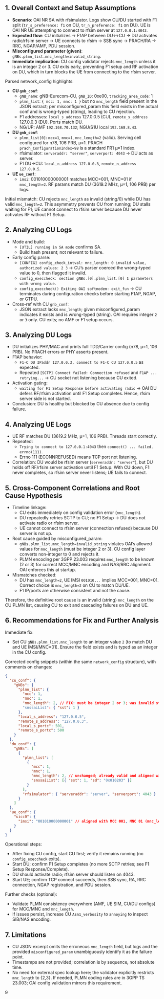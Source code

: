 ## 1. Overall Context and Setup Assumptions

- **Scenario**: OAI NR SA with rfsimulator. Logs show CU/DU started with F1 split (`tr_s_preference: f1` on CU, `tr_n_preference: f1` on DU). UE is OAI NR UE attempting to connect to rfsim server at `127.0.0.1:4043`.
- **Expected flow**: CU initializes → F1AP between DU↔CU → DU activates radio/rfsim server → UE connects to rfsim → SSB sync → PRACH/RA → RRC, NGAP/AMF, PDU session.
- **Misconfigured parameter (given)**: `gNBs.plmn_list.mnc_length=invalid_string`.
- **Immediate implication**: CU config validator rejects `mnc_length` unless it is an integer 2 or 3. CU exits early, preventing F1 setup and RF activation on DU, which in turn blocks the UE from connecting to the rfsim server.

Parsed network_config highlights:
- **CU `gnb_conf`**:
  - `gNB_name`: gNB-Eurecom-CU, `gNB_ID`: 0xe00, `tracking_area_code`: 1
  - `plmn_list`: `{ mcc: 1, mnc: 1 }` but no `mnc_length` field present in the JSON extract; per misconfigured_param this field exists in the actual conf and is wrong-typed (string), leading to CU rejection.
  - F1 addresses: `local_s_address` 127.0.0.5 (CU), `remote_s_address` 127.0.0.3 (DU). Ports match DU.
  - NG/UP: AMF `192.168.70.132`; NGU/S1U local `192.168.8.43`.
- **DU `gnb_conf`**:
  - `plmn_list[0]`: `mcc=1`, `mnc=1`, `mnc_length=2` (valid). Serving cell configured for n78, 106 PRB, µ=1. PRACH `prach_ConfigurationIndex=98` is a standard FR1 µ=1 index.
  - rfsimulator: `serveraddr: "server"`, `serverport: 4043` → DU acts as server.
  - F1 DU→CU: `local_n_address 127.0.0.3`, `remote_n_address 127.0.0.5`.
- **UE `ue_conf`**:
  - `imsi`: 001010000000001 matches MCC=001, MNC=01 if `mnc_length=2`. RF params match DU (3619.2 MHz, µ=1, 106 PRB) per logs.

Initial mismatch: CU rejects `mnc_length` as invalid (string/0) while DU has valid `mnc_length=2`. This asymmetry prevents CU from running; DU stalls waiting for F1; UE cannot connect to rfsim server because DU never activates RF without F1 Setup.

## 2. Analyzing CU Logs

- Mode and build:
  - `[UTIL] running in SA mode` confirms SA.
  - Build hash present; not relevant to failure.
- Early config parse:
  - `[CONFIG] config_check_intval: mnc_length: 0 invalid value, authorized values: 2 3` → CU’s parser coerced the wrong-typed value to 0, then flagged it invalid.
  - `config_execcheck: section gNBs.[0].plmn_list.[0] 1 parameters with wrong value`.
  - `config_execcheck() Exiting OAI softmodem: exit_fun` → CU terminates during configuration checks before starting F1AP, NGAP, or GTPU.
- Cross-ref with CU `gnb_conf`:
  - JSON extract lacks `mnc_length`; given misconfigured_param indicates it exists and is wrong-typed (string). OAI requires integer `2` or `3` only. CU exits; no AMF or F1 setup occurs.

## 3. Analyzing DU Logs

- DU initializes PHY/MAC and prints full TDD/Carrier config (n78, µ=1, 106 PRB). No PRACH errors or PHY asserts present.
- F1AP behavior:
  - `F1-C DU IPaddr 127.0.0.3, connect to F1-C CU 127.0.0.5` as expected.
  - Repeated `[SCTP] Connect failed: Connection refused` and `F1AP ... retrying...` → CU socket not listening because CU exited.
- Activation gating:
  - `waiting for F1 Setup Response before activating radio` → OAI DU defers RF/rfsim activation until F1 Setup completes. Hence, rfsim server side is not started.
- Conclusion: DU is healthy but blocked by CU absence due to config failure.

## 4. Analyzing UE Logs

- UE RF matches DU (3619.2 MHz, µ=1, 106 PRB). Threads start correctly.
- Repeated:
  - `Trying to connect to 127.0.0.1:4043` then `connect() ... failed, errno(111)`.
  - Errno 111 (ECONNREFUSED) means TCP port not listening.
- Correlation: DU would be rfsim server (`serveraddr: "server"`), but DU holds off RF/rfsim server activation until F1 Setup. With CU down, F1 never completes, so rfsim server never listens; UE fails to connect.

## 5. Cross-Component Correlations and Root Cause Hypothesis

- Timeline linkage:
  - CU exits immediately on config validation error (`mnc_length`).
  - DU repeatedly retries SCTP to CU; no F1 Setup → DU does not activate radio or rfsim server.
  - UE cannot connect to rfsim server (connection refused) because DU server is not up.
- Root cause guided by misconfigured_param:
  - `gNBs.plmn_list.mnc_length=invalid_string` violates OAI’s allowed values for `mnc_length` (must be integer 2 or 3). CU config layer converts non-integer to 0 and rejects it.
  - PLMN encoding per 3GPP 23.003 requires `mnc_length` to be known (2 or 3) for correct MCC/MNC encoding and NAS/RRC alignment. OAI enforces this at startup.
- Mismatches checked:
  - DU has `mnc_length=2`, UE IMSI `001010...` implies MCC=001, MNC=01. Correct choice is `mnc_length=2` on CU to match DU/UE.
  - F1 IP/ports are otherwise consistent and not the cause.

Therefore, the definitive root cause is an invalid (string) `mnc_length` on the CU PLMN list, causing CU to exit and cascading failures on DU and UE.

## 6. Recommendations for Fix and Further Analysis

Immediate fix:
- Set CU `gNBs.plmn_list.mnc_length` to an integer value `2` (to match DU and UE IMSI/MNC=01). Ensure the field exists and is typed as an integer in the CU config.

Corrected config snippets (within the same `network_config` structure), with comments on changes:

```json
{
  "cu_conf": {
    "gNBs": {
      "plmn_list": {
        "mcc": 1,
        "mnc": 1,
        "mnc_length": 2, // FIX: must be integer 2 or 3; was invalid string
        "snssaiList": { "sst": 1 }
      },
      "local_s_address": "127.0.0.5",
      "remote_s_address": "127.0.0.3",
      "local_s_portc": 501,
      "remote_s_portc": 500
    }
  },
  "du_conf": {
    "gNBs": [
      {
        "plmn_list": [
          {
            "mcc": 1,
            "mnc": 1,
            "mnc_length": 2, // unchanged; already valid and aligned with CU/UE
            "snssaiList": [{ "sst": 1, "sd": "0x010203" }]
          }
        ],
        "rfsimulator": { "serveraddr": "server", "serverport": 4043 }
      }
    ]
  },
  "ue_conf": {
    "uicc0": {
      "imsi": "001010000000001" // aligned with MCC 001, MNC 01 (mnc_length=2)
    }
  }
}
```

Operational steps:
- After fixing CU config, start CU first; verify it remains running (no `config_execcheck` exits).
- Start DU; confirm F1 Setup completes (no more SCTP retries; see F1 Setup Response/Complete).
- DU should activate radio; rfsim server should listen on 4043.
- Start UE; confirm TCP connect succeeds, then SSB sync, RA, RRC connection, NGAP registration, and PDU session.

Further checks (optional):
- Validate PLMN consistency everywhere (AMF, UE SIM, CU/DU configs) for MCC/MNC and `mnc_length`.
- If issues persist, increase CU `Asn1_verbosity` to `annoying` to inspect SIB/NAS encoding.

## 7. Limitations

- CU JSON excerpt omits the erroneous `mnc_length` field, but logs and the provided `misconfigured_param` unambiguously identify it as the failure point.
- Timestamps are not provided; correlation is by sequence, not absolute time.
- No need for external spec lookup here; the validator explicitly restricts `mnc_length` to {2,3}. If needed, PLMN coding rules are in 3GPP TS 23.003; OAI config validation mirrors this requirement.

9